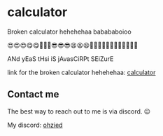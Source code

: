 # calculator

Broken calculator hehehehaa babababoioo

😍😍😍😋😋🤗🤗🤗😎😎😎😫😫😫🥱🥱🥱🥱🥵🥵🥵🥵🤢🤢🤓🤓

ANd yEaS tHsi iS jAvasCiRPt SEiZurE 

link for the broken calculator hehehehaa: [calculator](https://zieddev.github.io/calculator)

## Contact me
The best way to reach out to me is via discord. 😉

My discord: [ohzied](https://discordapp.com/users/484808856128585750)